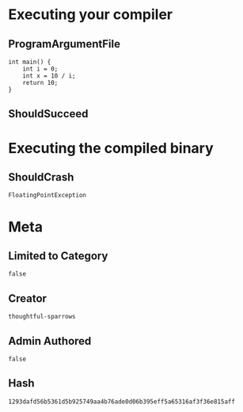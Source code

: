 # Executing your compiler

## ProgramArgumentFile

```
int main() {
    int i = 0;
    int x = 10 / i;
    return 10;
}
```

## ShouldSucceed

# Executing the compiled binary

## ShouldCrash

```
FloatingPointException
```

# Meta

## Limited to Category

```
false
```

## Creator

```
thoughtful-sparrows
```

## Admin Authored

```
false
```

## Hash

```
1293dafd56b5361d5b925749aa4b76ade0d06b395eff5a65316af3f36e815aff
```
